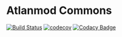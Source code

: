 Atlanmod Commons
===
[![Build Status](https://travis-ci.org/atlanmod/Commons.svg?branch=master)](https://travis-ci.org/atlanmod/Commons) [![codecov](https://codecov.io/gh/atlanmod/Commons/branch/master/graph/badge.svg)](https://codecov.io/gh/atlanmod/Commons/branch/master) [![Codacy Badge](https://api.codacy.com/project/badge/Grade/d5df667a5b264f9e95ad0095719b7d6a)](https://www.codacy.com/app/atlanmod/Commons?utm_source=github.com&amp;utm_medium=referral&amp;utm_content=atlanmod/Commons&amp;utm_campaign=Badge_Grade)
